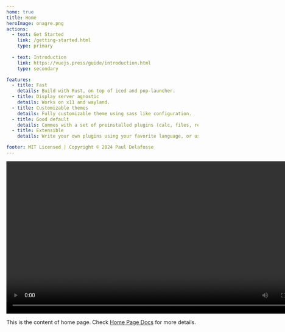 ```yaml
---
home: true
title: Home
heroImage: onagre.png
actions:
  - text: Get Started
    link: /getting-started.html
    type: primary
    
  - text: Introduction
    link: https://vuejs.press/guide/introduction.html
    type: secondary

features:
  - title: Fast
    details: Build with Rust, on top of iced and pop-launcher.
  - title: Display server agnostic
    details: Works on x11 and wayland.
  - title: Customizable themes
    details: Fully customizable theme using sass like configuration.
  - title: Good default
    details: Commes with a set of preinstalled plugins (calc, files, recent, terminal, desktop entries, find, pulse, scripts, web, etc).
  - title: Extensible
    details: Write your own plugins using your favorite language, or use plugins from the community. 

footer: MIT Licensed | Copyright © 2024 Paul Delafosse
---
```


<video width="800" controls>
  <source src="/onagre-export.webm" type="video/mp4">
</video>

This is the content of home page. Check [Home Page Docs][default-theme-home] for more details.

[default-theme-home]: https://vuejs.press/reference/default-theme/frontmatter.html#home-page
